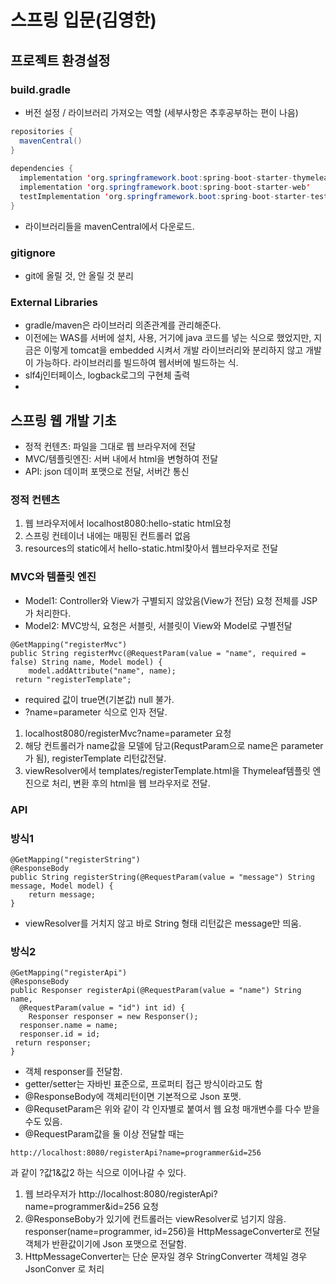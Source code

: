 # 스프링 입문(김영한)
## 프로젝트 환경설정
### build.gradle
- 버전 설정 / 라이브러리 가져오는 역할 (세부사항은 추후공부하는 편이 나음)

```java
repositories {  
  mavenCentral()  
}  
  
dependencies {  
  implementation 'org.springframework.boot:spring-boot-starter-thymeleaf'  
  implementation 'org.springframework.boot:spring-boot-starter-web'  
  testImplementation 'org.springframework.boot:spring-boot-starter-test'  
}
```
- 라이브러리들을 mavenCentral에서 다운로드.



### gitignore
- git에 올릴 것, 안 올릴 것 분리


### External Libraries
- gradle/maven은 라이브러리 의존관계를 관리해준다.
- 이전에는 WAS를 서버에 설치, 사용, 거기에 java 코드를 넣는 식으로 했었지만, 지금은 이렇게 tomcat을 embedded 시켜서 개발 라이브러리와 분리하지 않고 개발이 가능하다. 라이브러리를 빌드하여 웹서버에 빌드하는 식.
- slf4j인터페이스, logback로그의 구현체 출력
- 
## 스프링 웹 개발 기초
- 정적 컨텐츠: 파일을 그대로 웹 브라우저에 전달
- MVC/템플릿엔진: 서버 내에서 html을 변형하여 전달
- API: json 데이퍼 포맷으로 전달, 서버간 통신

### 정적 컨텐츠
1. 웹 브라우저에서 localhost8080:hello-static html요청
2. 스프링 컨테이너 내에는 매핑된 컨트롤러 없음
3. resources의 static에서 hello-static.html찾아서 웹브라우저로 전달

### MVC와 템플릿 엔진
- Model1: Controller와 View가 구별되지 않았음(View가 전담)
요청 전체를 JSP가 처리한다.
- Model2: MVC방식, 요청은 서블릿, 서블릿이 View와 Model로 구별전달

```
@GetMapping("registerMvc")  
public String registerMvc(@RequestParam(value = "name", required = false) String name, Model model) {  
    model.addAttribute("name", name);  
 return "registerTemplate";
 ``` 
 - required 값이 true면(기본값) null 불가.
 - ?name=parameter 식으로 인자 전달.
 1. localhost8080/registerMvc?name=parameter 요청
 2. 해당 컨트롤러가 name값을 모델에 담고(RequstParam으로 name은 parameter가 됨), registerTemplate 리턴값전달.
 3. viewResolver에서 templates/registerTemplate.html을 Thymeleaf템플릿 엔진으로 처리, 변환 후의 html을 웹 브라우저로 전달.

### API
### 방식1
```
@GetMapping("registerString")  
@ResponseBody  
public String registerString(@RequestParam(value = "message") String message, Model model) {  
    return message;  
}
```
- viewResolver를 거치지 않고 바로 String 형태 리턴값은 message만 띄움.

### 방식2
```
@GetMapping("registerApi")  
@ResponseBody  
public Responser registerApi(@RequestParam(value = "name") String name,  
  @RequestParam(value = "id") int id) {  
    Responser responser = new Responser();  
  responser.name = name;  
  responser.id = id;  
 return responser;  
}
```
- 객체 responser를 전달함.
- getter/setter는 자바빈 표준으로, 프로퍼티 접근 방식이라고도 함
- @ResponseBody에 객체리턴이면 기본적으로 Json 포맷.
- @RequsetParam은 위와 같이 각 인자별로 붙여서 웹 요청 매개변수를 다수 받을수도 있음.
- @RequestParam값을 둘 이상 전달할 때는
```
http://localhost:8080/registerApi?name=programmer&id=256
```
과 같이 ?값1&값2 하는 식으로 이어나갈 수 있다.

1. 웹 브라우저가 http://localhost:8080/registerApi?name=programmer&id=256 요청
2. @ResponseBoby가 있기에 컨트롤러는 viewResolver로 넘기지 않음.
	responser(name=programmer, id=256)을 HttpMessageConverter로 전달
	객체가 반환값이기에 Json 포맷으로 전달함.
3. HttpMessageConverter는
	단순 문자일 경우 StringConverter
	객체일 경우 JsonConver
	로 처리
<!--stackedit_data:
eyJoaXN0b3J5IjpbNzM0NDg2ODIsLTQwNjQ5NTI0NSwtMTQ1NT
U1NzA3LDE3MDI1MDkyNjgsNjM2MzgyMTAyLDE4MDczODM3OTZd
fQ==
-->